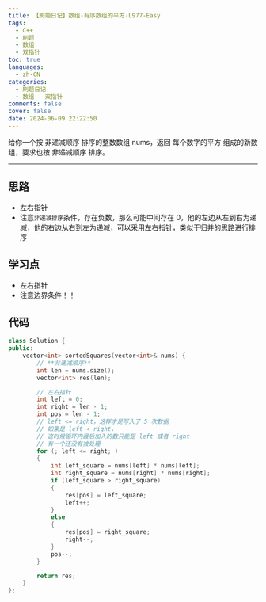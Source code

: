 ```yaml
---
title: 【刷题日记】数组-有序数组的平方-L977-Easy
tags:
  - C++
  - 刷题
  - 数组
  - 双指针
toc: true
languages:
  - zh-CN
categories:
  - 刷题日记
  - 数组 - 双指针
comments: false
cover: false
date: 2024-06-09 22:22:50
---
```


给你一个按 非递减顺序 排序的整数数组 nums，返回 每个数字的平方 组成的新数组，要求也按 非递减顺序 排序。

<!-- more -->

---

## 思路

* 左右指针
* 注意`非递减排序`条件，存在负数，那么可能中间存在 0，他的左边从左到右为递减，他的右边从右到左为递减，可以采用左右指针，类似于归并的思路进行排序

## 学习点

* 左右指针
* 注意边界条件！！

## 代码

```cpp
class Solution {
public:
    vector<int> sortedSquares(vector<int>& nums) {
        // **非递减顺序**
        int len = nums.size();
        vector<int> res(len);

        // 左右指针
        int left = 0;
        int right = len - 1;
        int pos = len - 1;
        // left <= right，这样才是写入了 5 次数据
        // 如果是 left < right，
        // 这时候循环内最后加入的数只能是 left 或者 right
        // 有一个还没有被处理
        for (; left <= right; )
        {
            int left_square = nums[left] * nums[left];
            int right_square = nums[right] * nums[right];
            if (left_square > right_square)
            {
                res[pos] = left_square;
                left++;
            }
            else
            {
                res[pos] = right_square;
                right--;
            }
            pos--;
        }

        return res;
    }
};
```